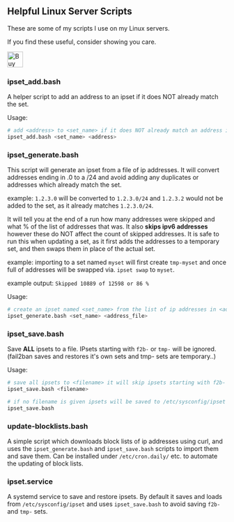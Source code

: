 ## Helpful Linux Server Scripts

These are some of my scripts I use on my Linux servers.

If you find these useful, consider showing you care.

<a href='https://ko-fi.com/A0A74VYT1' target='_blank'><img height='36' style='border:0px;height:36px;' src='https://cdn.ko-fi.com/cdn/kofi2.png?v=2' border='0' alt='Buy Me a Coffee at ko-fi.com' /></a>


### ipset_add.bash

A helper script to add an address to an ipset if it does NOT already match the set.

Usage:
```bash
# add <address> to <set_name> if it does NOT already match an address in <set_name>
ipset_add.bash <set_name> <address>
```

### ipset_generate.bash

This script will generate an ipset from a file of ip addresses.
It will convert addresses ending in .0 to a /24 and avoid adding any duplicates or addresses which already match the set.

example: `1.2.3.0` will be converted to `1.2.3.0/24` and `1.2.3.2` would not be added to the set, as it already matches `1.2.3.0/24`.

It will tell you at the end of a run how many addresses were skipped and what % of the list of addresses that was.
It also **skips ipv6 addresses** however these do NOT affect the count of skipped addresses.
It is safe to run this when updating a set, as it first adds the addresses to a temporary set, and then swaps them in place of the actual set.

example: importing to a set named `myset` will first create `tmp-myset` and once full of addresses will be swapped via. `ipset swap` to `myset`.

example output: `Skipped 10889 of 12598 or 86 %`

Usage:
```bash
# create an ipset named <set_name> from the list of ip addresses in <address_file>.
ipset_generate.bash <set_name> <address_file>
```

### ipset_save.bash

Save **ALL** ipsets to a file.
IPsets starting with `f2b-` or `tmp-` will be ignored. (fail2ban saves and restores it's own sets and tmp- sets are temporary..)

Usage:
```bash
# save all ipsets to <filename> it will skip ipsets starting with f2b- and tmp-
ipset_save.bash <filename>

# if no filename is given ipsets will be saved to /etc/sysconfig/ipset
ipset_save.bash
```

### update-blocklists.bash

A simple script which downloads block lists of ip addresses using curl, and uses the `ipset_generate.bash` and `ipset_save.bash` scripts to import them and save them.
Can be installed under `/etc/cron.daily/` etc. to automate the updating of block lists.

### ipset.service

A systemd service to save and restore ipsets.
By default it saves and loads from `/etc/sysconfig/ipset` and uses `ipset_save.bash` to avoid saving `f2b-` and `tmp-` sets.

